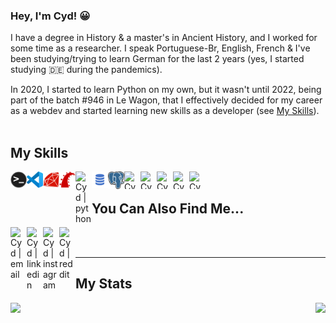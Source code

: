 ### Hey, I'm Cyd! 😀

I have a degree in History & a master's in Ancient History, and I worked for some time as a researcher. I speak Portuguese-Br, English, French & I've been studying/trying to learn German for the last 2 years (yes, I started studying 🇩🇪 during the pandemics).

In 2020, I started to learn Python on my own, but it wasn't until 2022, being part of the batch #946 in Le Wagon, that I effectively decided for my career as a webdev and started learning new skills as a developer (see <a href="https://github.com/cydlos/cydlos/edit/main/README.md#my-skills">My Skills</a>).<br><br>
  
## My Skills
   [<img align="left" alt="Cyd | terminal" width="26px" src="https://raw.githubusercontent.com/github/explore/80688e429a7d4ef2fca1e82350fe8e3517d3494d/topics/terminal/terminal.png" />][terminal]
   [<img align="left" alt="Cyd | vscode" width="26px" src="https://raw.githubusercontent.com/github/explore/80688e429a7d4ef2fca1e82350fe8e3517d3494d/topics/visual-studio-code/visual-studio-code.png" />][vscode]
   [<img align="left" alt="Cyd | ruby" width="26px" src="https://github.com/devicons/devicon/raw/master/icons/ruby/ruby-plain.svg" />][ruby]
   [<img align="left" alt="Cyd | rails" width="26px" src="https://github.com/devicons/devicon/raw/master/icons/rails/rails-plain.svg" />][rails]
   [<img align="left" alt="Cyd | python" width="26px" src="https://raw.githubusercontent.com/danielcranney/readme-generator/main/public/icons/skills/python-colored.svg" />][python]
   [<img align="left" alt="Cyd | sqlite" width="26px" src="https://raw.githubusercontent.com/github/explore/80688e429a7d4ef2fca1e82350fe8e3517d3494d/topics/sql/sql.png" />][sqlite]
    [<img align="left" alt="Cyd | postgre" width="26px" src="https://raw.githubusercontent.com/github/explore/80688e429a7d4ef2fca1e82350fe8e3517d3494d/topics/postgresql/postgresql.png" width="28" height="28" alt="postgresql" />][postgre]
    [<img align="left" alt="Cyd | html5" width="26px" src="https://raw.githubusercontent.com/danielcranney/readme-generator/main/public/icons/skills/html5-colored.svg" width="28" height="28" alt="html5" />][html5]
    [<img align="left" alt="Cyd | css3" width="26px" src="https://raw.githubusercontent.com/danielcranney/readme-generator/main/public/icons/skills/css3-colored.svg" width="28" height="28" alt="css3" />][css3]
    [<img align="left" alt="Cyd | sass" width="26px" src="https://raw.githubusercontent.com/danielcranney/readme-generator/main/public/icons/skills/sass-colored.svg" width="28" height="28" alt="sass" />][sass]
    [<img align="left" alt="Cyd | js" width="26px" src="https://raw.githubusercontent.com/danielcranney/readme-generator/main/public/icons/skills/javascript-colored.svg" width="28" height="28" alt="js" />][js]
    [<img align="left" alt="Cyd | webpack" width="26px" src="https://raw.githubusercontent.com/danielcranney/readme-generator/main/public/icons/skills/webpack-colored.svg" width="28" height="28" alt="webpack" />][webpack] 
    <br>
   
 ## You Can Also Find Me...      
   [<img align="left" alt="Cyd | email" width="26px" src="https://camo.githubusercontent.com/4a3dd8d10a27c272fd04b2ce8ed1a130606f95ea6a76b5e19ce8b642faa18c27/68747470733a2f2f6564656e742e6769746875622e696f2f537570657254696e7949636f6e732f696d616765732f7376672f676d61696c2e737667" />][email]
   [<img align="left" alt="Cyd | linkedin" width="26px" src="https://camo.githubusercontent.com/c8a9c5b414cd812ad6a97a46c29af67239ddaeae08c41724ff7d945fb4c047e5/68747470733a2f2f6564656e742e6769746875622e696f2f537570657254696e7949636f6e732f696d616765732f7376672f6c696e6b6564696e2e737667" />][linkedin]
   [<img align="left" alt="Cyd | instagram" width="26px" src="https://camo.githubusercontent.com/c9dacf0f25a1489fdbc6c0d2b41cda58b77fa210a13a886d6f99e027adfbd358/68747470733a2f2f6564656e742e6769746875622e696f2f537570657254696e7949636f6e732f696d616765732f7376672f696e7374616772616d2e737667" />][instagram]
   [<img align="left" alt="Cyd | reddit" width="26px" src="https://camo.githubusercontent.com/521640dc2dba501cde1805c0a42cecf5ccf7fc1378f542fe9fda756fb36add25/68747470733a2f2f6564656e742e6769746875622e696f2f537570657254696e7949636f6e732f696d616765732f7376672f7265646469742e737667" />][reddit]
   <br><br><hr>
   
   ## My Stats
<div style="display: inline_block">
    <img height="164em" src="https://github-readme-stats.vercel.app/api?username=cydlos&count_private=true?&layout=compact&bg_color=30,0052D4,4364F7,6FB1FC&title_color=d3f2ee&text_color=fff"></a> 	<img align="right"src="https://github-readme-stats.vercel.app/api/top-langs/?username=cydlos&layout=compact&bg_color=0052D4,4364F7,6FB1FC&title_color=d3f2ee&text_color=fff"></a>
</div>
    
[terminal]: https://www.zsh.org/
[vscode]: https://code.visualstudio.com/
[ruby]: https://www.ruby-lang.org/
[rails]: https://rubyonrails.org/
[python]: https://www.python.org/
[sqlite]: https://www.sqlite.org/index.html
[postgre]: https://www.postgresql.org/
[html5]: https://developer.mozilla.org/en-US/docs/Glossary/HTML5
[css3]: https://www.w3.org/TR/CSS/#css
[sass]: https://sass-lang.com/
[js]: https://developer.mozilla.org/en-US/docs/Web/JavaScript
[webpack]: https://webpack.js.org/ 
    
[email]: mailTo:losekann.c@gmail.com
[linkedin]: https://www.linkedin.com/in/cyd-losekann-882832155
[instagram]: https://www.instagram.com/cydlsk/
[reddit]: https://www.reddit.com/user/crescenzio_ronquetto

